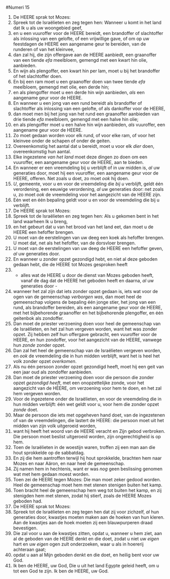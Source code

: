 #Numeri 15
1. De HEERE sprak tot Mozes:
2. Spreek tot de Israëlieten en zeg tegen hen: Wanneer u komt in het land dat Ik u als uw woongebied geef,
3. en u een vuuroffer voor de HEERE bereidt, een brandoffer of slachtoffer als inlossing van een gelofte, of een vrijwillige gave, of om op uw feestdagen de HEERE een aangename geur te bereiden, van de runderen of van het kleinvee,
4. dan zal hij, die zijn offergave aan de HEERE aanbiedt, een graanoffer van een tiende *efa* meelbloem, gemengd met een kwart hin olie, aanbieden.
5. En wijn als plengoffer, een kwart hin per lam, moet u bij het brandoffer of het slachtoffer doen.
6. En bij een ram moet u een graanoffer doen van twee tiende *efa* meelbloem, gemengd met olie, een derde hin;
7. en als plengoffer moet u een derde hin wijn aanbieden, *als* een aangename geur voor de HEERE.
8. En wanneer u een jong van een rund bereidt als brandoffer of slachtoffer als inlossing van een gelofte, of als dankoffer voor de HEERE,
9. dan moet men bij het jong van het rund een graanoffer aanbieden van drie tiende *efa* meelbloem, gemengd met een halve hin olie;
10. en als plengoffer moet u een halve hin wijn aanbieden, *als* vuuroffer, een aangename geur voor de HEERE.
11. Zo moet gedaan worden voor elk rund, of voor elke ram, of voor het kleinvee onder de schapen of onder de geiten.
12. Overeenkomstig het aantal dat u bereidt, moet u voor elk *dier* doen, overeenkomstig hun aantal.
13. Elke ingezetene *van het land* moet deze dingen zo doen om een vuuroffer, een aangename geur voor de HEERE, aan te bieden.
14. En wanneer er een vreemdeling bij u verblijft of in uw midden is, *al* uw generaties door, moet hij een vuuroffer, een aangename geur voor de HEERE, offeren. Net zoals u doet, zo moet *ook* hij doen.
15. *U*, gemeente, voor u en voor de vreemdeling die *bij u* verblijft, geldt één verordening, een eeuwige verordening, *al* uw generaties door: net zoals u, zo moet *ook* de vreemdeling voor het aangezicht van de HEERE zijn.
16. Eén wet en één bepaling geldt voor u en voor de vreemdeling die bij u verblijft.
17. De HEERE sprak tot Mozes:
18. Spreek tot de Israëlieten en zeg tegen hen: Als u gekomen bent in het land waarheen Ik u breng,
19. en het gebeurt dat u van het brood van het land eet, dan moet u de HEERE een hefoffer brengen.
20. U moet van de eerstelingen van uw deeg een koek als hefoffer brengen. U moet dat, net als het hefoffer, van de dorsvloer brengen.
21. U moet van de eerstelingen van uw deeg de HEERE een hefoffer geven, *al* uw generaties door.
22. En wanneer u zonder opzet gezondigd hebt, en niet al deze geboden gedaan hebt, die de HEERE tot Mozes gesproken heeft
23. - alles wat de HEERE u door de dienst van Mozes geboden heeft, vanaf de dag dat de HEERE het geboden heeft en daarna, *al* uw generaties door -
24. wanneer het zal zijn dat iets zonder opzet gedaan is, iets wat voor de ogen van de gemeenschap *verborgen was*, dan moet heel de gemeenschap volgens de bepaling één jonge stier, het jong van een rund, als brandoffer bereiden, als een aangename geur voor de HEERE, met het bijbehorende graanoffer en het bijbehorende plengoffer, en één geitenbok als zondoffer.
25. Dan moet de priester verzoening doen voor heel de gemeenschap van de Israëlieten, en het zal hun vergeven worden, want het was zonder opzet. Zij hebben zelf hun offergave gebracht, een vuuroffer voor de HEERE, en hun zondoffer, voor het aangezicht van de HEERE, vanwege hun *zonde* zonder opzet.
26. Dan zal het heel de gemeenschap van de Israëlieten vergeven worden, en *ook* de vreemdeling die in hun midden verblijft, want het is heel het volk zonder opzet *overkomen*.
27. Als nu één persoon zonder opzet gezondigd heeft, moet hij een geit van een jaar oud als zondoffer aanbieden.
28. Dan moet de priester verzoening doen voor die persoon die zonder opzet *gezondigd heeft*, met een onopzettelijke zonde, voor het aangezicht van de HEERE, om verzoening voor hem te doen, en het zal hem vergeven worden.
29. Voor de ingezetene onder de Israëlieten, en voor de vreemdeling die in hun midden verblijft: één wet geldt voor u, voor hem die zonder opzet *zonde* doet.
30. Maar de persoon die iets met opgeheven hand doet, van de ingezetenen of van de vreemdelingen, die lastert de HEERE: die persoon moet uit het midden van zijn volk uitgeroeid worden,
31. want hij heeft het woord van de HEERE veracht en Zijn gebod verbroken. Die persoon moet beslist uitgeroeid worden, zijn ongerechtigheid is op hem.
32. Toen de Israëlieten in de woestijn waren, troffen zij een man aan die hout sprokkelde op de sabbatdag.
33. En zij die hem aantroffen terwijl hij hout sprokkelde, brachten hem naar Mozes en naar Aäron, en naar heel de gemeenschap.
34. Zij namen hem in hechtenis, want er was *nog* geen beslissing genomen wat met hem gedaan moest worden.
35. Toen zei de HEERE tegen Mozes: Die man moet zeker gedood worden. Heel de gemeenschap moet hem met stenen stenigen buiten het kamp.
36. Toen bracht heel de gemeenschap hem weg tot buiten het kamp, en zij stenigden hem met stenen, zodat hij stierf, zoals de HEERE Mozes geboden had.
37. De HEERE sprak tot Mozes:
38. Spreek tot de Israëlieten en zeg tegen hen dat zij voor zichzelf, *al* hun generaties door, kwastjes moeten maken aan de hoeken van hun kleren. Aan de kwastjes aan de hoek moeten zij een blauwpurperen draad bevestigen.
39. Die zal voor u aan de kwastjes zitten, opdat u, wanneer u hem ziet, aan al de geboden van de HEERE denkt en die doet, zodat u niet uw *eigen* hart en uw *eigen* ogen zult onderzoeken, waar u als in hoererij achteraan gaat;
40. opdat u aan al Mijn geboden denkt en die doet, en heilig bent voor uw God.
41. Ik ben de HEERE, uw God, Die u uit het land Egypte geleid heeft, om u tot een God te zijn. Ik ben de HEERE, uw God.
